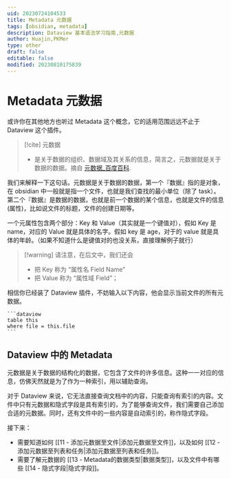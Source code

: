 ```yaml
---
uid: 20230724104533
title: Metadata 元数据
tags: [obsidian, metadata]
description: Dataview 基本语法学习指南,元数据
author: Huajin,PKMer
type: other
draft: false
editable: false
modified: 20230810175839
---
```


# Metadata 元数据

或许你在其他地方也听过 Metadata 这个概念，它的适用范围远远不止于 Dataview 这个插件。

> [!cite] 元数据
> - 是关于数据的组织、数据域及其关系的信息，简言之，元数据就是关于数据的数据。摘自 [元数据_百度百科](https://baike.baidu.com/item/%E5%85%83%E6%95%B0%E6%8D%AE/1946090).

我们来解释一下这句话。元数据是关于数据的数据，第一个『数据』指的是对象，在 obsidian 中一般就是指一个文件，也就是我们查找的最小单位（除了 task）。第二个『数据』是数据的数据，也就是前一个数据的某个信息，也就是文件的信息 (属性)，比如说文件的标题，文件的创建日期等。

一个元属性包含两个部分：Key 和 Value（其实就是一个键值对），假如 Key 是 name，对应的 Value 就是具体的名字。假如 key 是 age，对于的 value 就是具体的年龄。（如果不知道什么是键值对的也没关系，直接理解例子就行）

> [!warning] 请注意，在后文中，我们还会
> - 把 Key 称为 “属性名 Field Name”
> - 把 Value 称为 “属性域 Field”；

相信你已经装了 Dataview 插件，不妨输入以下内容，他会显示当前文件的所有元数据。

`````
```dataview
table this
where file = this.file
```
`````

## Dataview 中的 Metadata

元数据是关于数据的结构化的数据，它包含了文件的许多信息。这种一一对应的信息，仿佛天然就是为了作为一种索引，用以辅助查询。

对于 Dataview 来说，它无法直接查询文档中的内容，只能查询有索引的内容。文件中只有元数据和隐式字段是具有索引的，为了能够查询文件，我们需要自己添加合适的元数据。同时，还有文件中的一些内容是自动索引的，称作隐式字段。

接下来：

- 需要知道如何 [[11 - 添加元数据至文件|添加元数据至文件]]，以及如何 [[12 - 添加元数据至列表和任务|添加元数据至列表和任务]]。
- 需要了解元数据的 [[13 - Metadata的数据类型|数据类型]]，以及文件中有哪些 [[14 - 隐式字段|隐式字段]]。